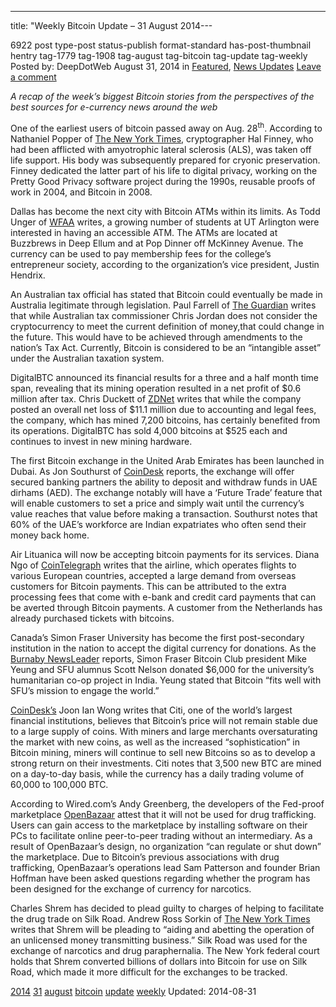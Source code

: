---
title: "Weekly Bitcoin Update – 31 August 2014---

6922 post type-post status-publish format-standard has-post-thumbnail hentry  tag-1779 tag-1908 tag-august tag-bitcoin tag-update tag-weekly
Posted by: DeepDotWeb
<span>August 31, 2014</span>
<span>in <a href="https://www.deepdotweb.com/category/deepdot-news/" rel="category tag">Featured</a>, <a href="https://www.deepdotweb.com/category/news-updates/" rel="category tag">News Updates</a></span>
<a href="/2014/08/31/weekly-bitcoin-update-31-august-2014/#respond">Leave a comment</a></span>
</p>
<p><em>A recap of the week&#8217;s biggest Bitcoin stories from the perspectives of the best sources for e-currency news around the web</em></p>
<p>One of the earliest users of bitcoin passed away on Aug. 28<sup>th</sup>. According to Nathaniel Popper of <a href="http://www.nytimes.com/2014/08/31/business/hal-finney-cryptographer-and-bitcoin-pioneer-dies-at-58.html?_r=0">The New York Times</a>, cryptographer Hal Finney, who had been afflicted with amyotrophic lateral sclerosis (ALS), was taken off life support. His body was subsequently prepared for cryonic preservation. Finney dedicated the latter part of his life to digital privacy, working on the Pretty Good Privacy software project during the 1990s, reusable proofs of work in 2004, and Bitcoin in 2008.</p>
<p>Dallas has become the next city with Bitcoin ATMs within its limits. As Todd Unger of <a href="http://www.wfaa.com/story/money/consumer/2014/08/29/bitcoin-atms-come-to-dallas/14781233/">WFAA</a> writes, a growing number of students at UT Arlington were interested in having an accessible ATM. The ATMs are located at Buzzbrews in Deep Ellum and at Pop Dinner off McKinney Avenue. The currency can be used to pay membership fees for the college&#8217;s entrepreneur society, according to the organization&#8217;s vice president, Justin Hendrix.</p>
<p>An Australian tax official has stated that Bitcoin could eventually be made in Australia legitimate through legislation. Paul Farrell of <a href="http://www.theguardian.com/technology/2014/aug/29/bitcoin-could-be-considered-legal-tender-australian-tax-official-says">The Guardian</a> writes that while Australian tax commissioner Chris Jordan does not consider the cryptocurrency to meet the current definition of money,that could change in the future. This would have to be achieved through amendments to the nation&#8217;s Tax Act. Currently, Bitcoin is considered to be an “intangible asset” under the Australian taxation system.</p>
<p>DigitalBTC announced its financial results for a three and a half month time span, revealing that its mining operation resulted in a net profit of $0.6 million after tax. Chris Duckett of <a href="http://www.zdnet.com/bitcoin-mining-gives-digitalbtc-0-6m-in-underlying-profit-7000033116/">ZDNet</a> writes that while the company posted an overall net loss of $11.1 million due to accounting and legal fees, the company, which has mined 7,200 bitcoins, has certainly benefited from its operations. DigitalBTC has sold 4,000 bitcoins at $525 each and continues to invest in new mining hardware.</p>
<p>The first Bitcoin exchange in the United Arab Emirates has been launched in Dubai. As Jon Southurst of <a href="http://www.coindesk.com/uae-first-bitcoin-exchange-dubai/">CoinDesk</a> reports, the exchange will offer secured banking partners the ability to deposit and withdraw funds in UAE dirhams (AED). The exchange notably will have a &#8216;Future Trade&#8217; feature that will enable customers to set a price and simply wait until the currency&#8217;s value reaches that value before making a transaction. Southurst notes that 60% of the UAE&#8217;s workforce are Indian expatriates who often send their money back home.</p>
<p>Air Lituanica will now be accepting bitcoin payments for its services. Diana Ngo of <a href="http://cointelegraph.com/news/112394/lithuanian-airline-air-lituanica-gets-its-first-customer-using-bitcoin">CoinTelegraph</a> writes that the airline, which operates flights to various European countries, accepted a large demand from overseas customers for Bitcoin payments. This can be attributed to the extra processing fees that come with e-bank and credit card payments that can be averted through Bitcoin payments. A customer from the Netherlands has already purchased tickets with bitcoins.</p>
<p>Canada&#8217;s Simon Fraser University has become the first post-secondary institution in the nation to accept the digital currency for donations. As the <a href="http://www.burnabynewsleader.com/business/273253781.html">Burnaby NewsLeader</a> reports, Simon Fraser Bitcoin Club president Mike Yeung and SFU alumnus Scott Nelson donated $6,000 for the university&#8217;s humanitarian co-op project in India. Yeung stated that Bitcoin “fits well with SFU&#8217;s mission to engage the world.”</p>
<p><a href="http://www.coindesk.com/citi-miners-merchants-keeping-bitcoin-prices-check/">CoinDesk&#8217;s</a> Joon Ian Wong writes that Citi, one of the world&#8217;s largest financial institutions, believes that Bitcoin&#8217;s price will not remain stable due to a large supply of coins. With miners and large merchants oversaturating the market with new coins, as well as the increased “sophistication” in Bitcoin mining, miners will continue to sell new Bitcoins so as to develop a strong return on their investments. Citi notes that 3,500 new BTC are mined on a day-to-day basis, while the currency has a daily trading volume of 60,000 to 100,000 BTC.</p>
<p>According to Wired.com&#8217;s Andy Greenberg, the developers of the Fed-proof marketplace <a href="http://www.wired.com/2014/08/openbazaar-not-for-drugs/">OpenBazaar</a> attest that it will not be used for drug trafficking. Users can gain access to the marketplace by installing software on their PCs to facilitate online peer-to-peer trading without an intermediary. As a result of OpenBazaar&#8217;s design, no organization “can regulate or shut down” the marketplace. Due to Bitcoin&#8217;s previous associations with drug trafficking, OpenBazaar&#8217;s operations lead Sam Patterson and founder Brian Hoffman have been asked questions regarding whether the program has been designed for the exchange of currency for narcotics.</p>
<p>Charles Shrem has decided to plead guilty to charges of helping to facilitate the drug trade on Silk Road. Andrew Ross Sorkin of <a href="http://dealbook.nytimes.com/2014/08/30/top-bitcoin-proponent-to-plead-guilty-to-federal-charge/">The New York Times</a> writes that Shrem will be pleading to “aiding and abetting the operation of an unlicensed money transmitting business.” Silk Road was used for the exchange of narcotics and drug paraphernalia. The New York federal court holds that Shrem converted billions of dollars into Bitcoin for use on Silk Road, which made it more difficult for the exchanges to be tracked.</p>
</div>
<a href="https://www.deepdotweb.com/tag/2014/" rel="tag">2014</a> <a href="https://www.deepdotweb.com/tag/31/" rel="tag">31</a> <a href="https://www.deepdotweb.com/tag/august/" rel="tag">august</a> <a href="https://www.deepdotweb.com/tag/bitcoin/" rel="tag">bitcoin</a> <a href="https://www.deepdotweb.com/tag/update/" rel="tag">update</a> <a href="https://www.deepdotweb.com/tag/weekly/" rel="tag">weekly</a></span> 
Updated: 2014-08-31
    
